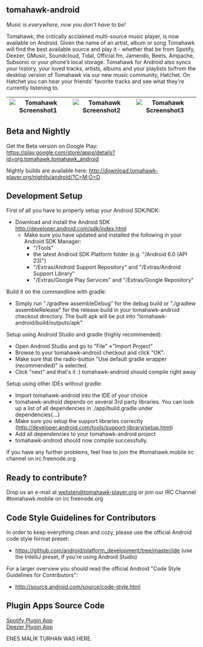 ## tomahawk-android

*Music is everywhere, now you don’t have to be!*

Tomahawk, the critically acclaimed multi-source music player, is now available on Android. Given the name of an artist, album or song Tomahawk will find the best available source and play it - whether that be from Spotify, Deezer, GMusic, Soundcloud, Tidal, Official.fm, Jamendo, Beets, Ampache, Subsonic or your phone’s local storage.
Tomahawk for Android also syncs your history, your loved tracks, artists, albums and your playlists to/from the desktop version of Tomahawk via our new music community, Hatchet. On Hatchet you can hear your friends' favorite tracks and see what they're currently listening to.

![Tomahawk Screenshot1](/screenshots/screenshot1.png) | ![Tomahawk Screenshot2](/screenshots/screenshot2.png) | ![Tomahawk Screenshot3](/screenshots/screenshot3.png)
------ | -----  | -----

## Beta and Nightly

Get the Beta version on Google Play:
https://play.google.com/store/apps/details?id=org.tomahawk.tomahawk_android

Nightly builds are available here:
http://download.tomahawk-player.org/nightly/android/?C=M;O=D

## Development Setup

First of all you have to properly setup your Android SDK/NDK:

- Download and install the Android SDK http://developer.android.com/sdk/index.html
    - Make sure you have updated and installed the following in your Android SDK Manager:
        - "/Tools"
        - the latest Android SDK Platform folder (e.g. "/Android 6.0 (API 23)")
        - "/Extras/Android Support Repository" and "/Extras/Android Support Library"    
        - "/Extras/Google Play Services" and "/Extras/Google Repository"

Build it on the commandline with gradle:

- Simply run "./gradlew assembleDebug" for the debug build or "./gradlew assembleRelease" for
  the release build in your tomahawk-android checkout directory. The built apk will be put into
  "tomahawk-android/build/outputs/apk"

Setup using Android Studio and gradle (highly recommended):

- Open Android Studio and go to "File"->"Import Project"
- Browse to your tomahawk-android checkout and click "OK".
- Make sure that the radio-button "Use default gradle wrapper (recommended)" is selected.
- Click "next" and that's it :) tomahawk-android should compile right away

Setup using other IDEs without gradle:

- Import tomahawk-android into the IDE of your choice
- tomahawk-android depends on several 3rd party libraries. You can look up a list of all dependencies in ./app/build.gradle under dependencies{...}
- Make sure you setup the support libraries correctly (http://developer.android.com/tools/support-library/setup.html)
- Add all dependencies to your tomahawk-android project
- tomahawk-android should now compile successfully.

If you have any further problems, feel free to join the #tomahawk.mobile irc channel on irc.freenode.org

## Ready to contribute?

Drop us an e-mail at welisten@tomahawk-player.org or join our IRC Channel #tomahawk.mobile on irc.freenode.org

## Code Style Guidelines for Contributors

In order to keep everything clean and cozy, please use the official Android code style format preset:
- https://github.com/android/platform_development/tree/master/ide
  (use the IntelliJ preset, if you're using Android Studio)

For a larger overview you should read the official Android "Code Style Guidelines for Contributors":
- http://source.android.com/source/code-style.html

## Plugin Apps Source Code

[Spotify Plugin App](https://github.com/tomahawk-player/tomahawk-android-spotify)     
[Deezer Plugin App](https://github.com/tomahawk-player/tomahawk-android-deezer)

ENES MALİK TURHAN WAS HERE.
